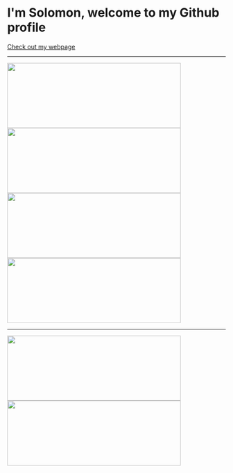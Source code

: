# I'm Solomon, welcome to my Github profile

<a href="https://solomontaiwo.github.io/" align="center">Check out my webpage</a>

<hr/>

<a href="https://github.com/solomontaiwo/The-Artist-Room">
  <img align="center" src="https://github-readme-stats.vercel.app/api/pin/?username=solomontaiwo&repo=The-Artist-Room&theme=transparent" width="400" height="150"/>
</a>
<a href="https://github.com/solomontaiwo/Che-weekend">
  <img align="center" src="https://github-readme-stats.vercel.app/api/pin/?username=solomontaiwo&repo=bibliotecaUNIFE&theme=transparent" width="400" height="150"/>
</a>
<a href="https://github.com/solomontaiwo/QR-code-generator">
  <img align="center" src="https://github-readme-stats.vercel.app/api/pin/?username=solomontaiwo&repo=QR-code-generator&theme=transparent" width="400" height="150"/>
</a>
<a href="https://github.com/solomontaiwo/Che-weekend">
  <img align="center" src="https://github-readme-stats.vercel.app/api/pin/?username=solomontaiwo&repo=Che-weekend&theme=transparent" width="400" height="150"/>
</a>

<hr/>

<a href="https://github.com/solomontaiwo/">
  <img align="center" src="https://github-readme-stats.vercel.app/api?username=solomontaiwo&layout=compact&theme=transparent"  width="400" height="150"/>
</a>
<a href="https://github.com/anuraghazra/convoychat">
  <img align="center" src="https://github-readme-stats.vercel.app/api/top-langs/?username=solomontaiwo&layout=compact&theme=transparent" width="400" height="150">
</a>
